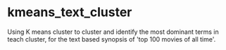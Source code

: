 # kmeans_text_cluster
Using K means cluster to cluster and identify the most dominant terms in teach cluster, for the text based synopsis of 'top 100 movies of all time'.

